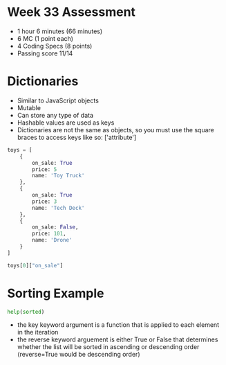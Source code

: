 # Week 33 Assessment
- 1 hour 6 minutes (66 minutes)
- 6 MC (1 point each)
- 4 Coding Specs (8 points)
- Passing score 11/14

# Dictionaries
- Similar to JavaScript objects
- Mutable
- Can store any type of data
- Hashable values are used as keys 
- Dictionaries are not the same as objects, so you must use the square braces to access keys like so: ['attribute']

```python
toys = [
    { 
        on_sale: True
        price: 5
        name: 'Toy Truck'
    },
    { 
        on_sale: True
        price: 3
        name: 'Tech Deck'
    },
    {
        on_sale: False,
        price: 101,
        name: 'Drone'
    }
]

toys[0]["on_sale"]
```

# Sorting Example
```python
help(sorted)
```
- the key keyword argument is a function that is applied to each element in the iteration
- the reverse keyword arguement is either True or False that determines whether the list will be sorted in ascending or descending order (reverse=True would be descending order)